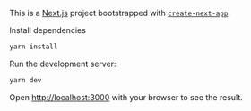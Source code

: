 This is a [Next.js](https://nextjs.org) project bootstrapped with [`create-next-app`](https://nextjs.org/docs/app/api-reference/cli/create-next-app).

Install dependencies

```bash
yarn install
```
Run the development server:

```bash
yarn dev
```

Open [http://localhost:3000](http://localhost:3000) with your browser to see the result.
